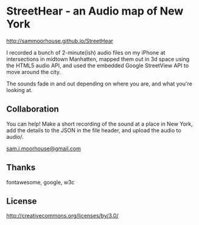 # StreetHear - an Audio map of New York

http://sammoorhouse.github.io/StreetHear

I recorded a bunch of 2-minute(ish) audio files on my iPhone at 
intersections in midtown Manhatten, mapped them out in 3d space 
using the HTML5 audio API, and used the embedded Google StreetView
API to move around the city.

The sounds fade in and out depending on where you are, and what
you're looking at.

## Collaboration

You can help! Make a short recording of the sound at a place
in New York, add the details to the JSON in the file header, and
upload the audio to audio/.

sam.j.moorhouse@gmail.com

## Thanks

fontawesome, google, w3c

## License
http://creativecommons.org/licenses/by/3.0/
